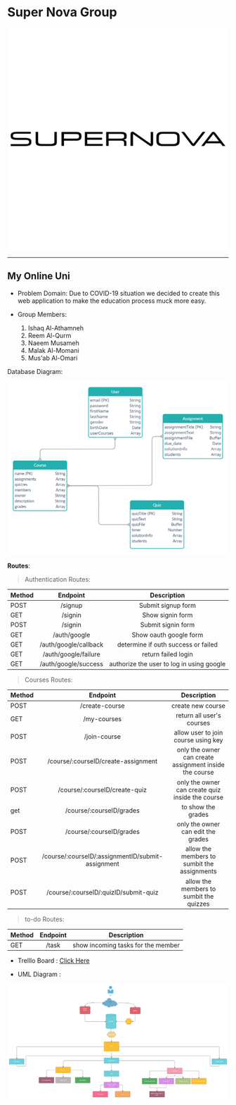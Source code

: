 # Super Nova Group

<img src = "assets/supernova-logo-black-and-white.png">

-----------------------------

## My Online Uni

* Problem Domain:
    Due to COVID-19 situation we decided to create this web application to make the education process muck more easy.

* Group Members:
    1. Ishaq Al-Athamneh
    1. Reem Al-Qurm
    1. Naeem Musameh
    1. Malak Al-Momani
    1. Mus'ab Al-Omari

Database Diagram:

![database](./assets/database.png)

**Routes**:

> Authentication Routes:

| Method      | Endpoint | Description     |
| :---        |    :----:   |  :----:       |
| POST      | /signup       | Submit signup form   |
| GET      | /signin      | Show signin form   |
| POST      | /signin        | Submit signin form      |
| GET      | /auth/google       | Show oauth google form   |
| GET      | /auth/google/callback     | determine if outh success or failed   |
| GET      | /auth/google/failure      | return failed login   |
| GET      | /auth/google/success      | authorize the user to log in using google   |

> Courses Routes:

| Method      | Endpoint | Description     |
| :---        |    :----:   |  :----:       |
| POST      | /create-course       | create new course  |
| GET      | /my-courses       | return all user's courses   |
| POST      | /join-course       | allow user to join course using key   |
| POST      | /course/:courseID/create-assignment       | only the owner can create assignment inside the course   |
| POST      | /course/:courseID/create-quiz       | only the owner can create quiz inside the course   |
| get      | /course/:courseID/grades       | to show the grades   |
| POST      | /course/:courseID/grades       | only the owner can edit the grades   |
| POST      | /course/:courseID/:assignmentID/submit-assignment       | allow the members to sumbit the assignments   |
| POST      | /course/:courseID/:quizID/submit-quiz      | allow the members to sumbit the quizzes   |

> to-do Routes:

| Method      | Endpoint | Description     |
| :---        |    :----:   |  :----:       |
| GET      | /task       | show incoming tasks for the member   |

* Trelllo Board :
[Click Here](https://trello.com/b/gDHcanLR)

* UML Diagram :

<img src = "assets/projectUML.png">
